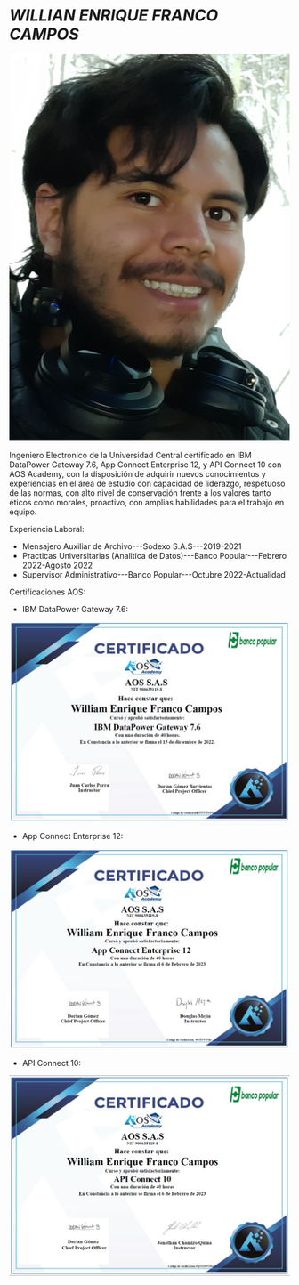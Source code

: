# ***WILLIAN ENRIQUE FRANCO CAMPOS***

![foto perfil](/img/foto.jpg)

Ingeniero Electronico de la Universidad Central certificado en IBM DataPower Gateway 7.6, App Connect Enterprise 12, y API Connect 10 con AOS Academy, con la disposición de adquirir nuevos conocimientos y experiencias en el área de estudio con capacidad de liderazgo, respetuoso de las normas, con alto nivel de conservación frente a los valores tanto éticos como morales, proactivo, con amplias habilidades para el trabajo en equipo.


Experiencia Laboral:

* Mensajero Auxiliar de Archivo---Sodexo S.A.S---2019-2021
* Practicas Universitarias (Analitica de Datos)---Banco Popular---Febrero 2022-Agosto 2022
* Supervisor Administrativo---Banco Popular---Octubre 2022-Actualidad

Certificaciones AOS:

* IBM DataPower Gateway 7.6:

![certificado Data Power](/img/DataPower.jpg)

* App Connect Enterprise 12:

![certificado Toolkit](/img/AppConnect12.jpg)

* API Connect 10:

![certificado Api Connect](/img/ApiConnect10.jpg)
